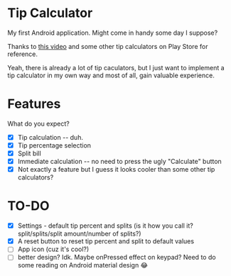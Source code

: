 # Tip Calculator
My first Android application. Might come in handy some day I suppose?

Thanks to [this video](https://www.youtube.com/watch?v=kkYIMZw9gzQ) and some other tip calculators on Play Store for reference.

Yeah, there is already a lot of tip caculators, but I just want to implement a tip calculator in my own way and most of all, gain valuable experience.

# Features
What do you expect?
- [x] Tip calculation -- duh.
- [x] Tip percentage selection
- [x] Split bill
- [x] Immediate calculation -- no need to press the ugly "Calculate" button
- [x] Not exactly a feature but I guess it looks cooler than some other tip calculators?

# TO-DO
- [x] Settings - default tip percent and splits (is it how you call it? split/splits/split amount/number of splits?)
- [x] A reset button to reset tip percent and split to default values
- [ ] App icon (cuz it's cool?)
- [ ] better design? Idk. Maybe onPressed effect on keypad? Need to do some reading on Android material design :joy:
